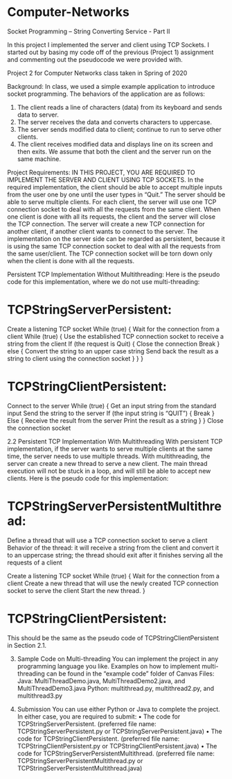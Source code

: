 # Computer-Networks

Socket Programming – String Converting Service - Part II

In this project I implemented the server and client using TCP Sockets. I started out by basing my code off of the previous (Project 1) assignment and commenting out the pseudocode we were provided with. 

Project 2 for Computer Networks class taken in Spring of 2020

Background: 
In class, we used a simple example application to introduce socket programming. The behaviors of the application are as follows:
1. The client reads a line of characters (data) from its keyboard and sends data to server.
2. The server receives the data and converts characters to uppercase.
3. The server sends modified data to client; continue to run to serve other clients.
4. The client receives modified data and displays line on its screen and then exits.
We assume that both the client and the server run on the same machine.

Project Requirements:
IN THIS PROJECT, YOU ARE REQUIRED TO IMPLEMENT THE SERVER AND CLIENT USING TCP SOCKETS. In the required implementation, the client should be able to accept multiple inputs from the user one by one until the user types in “Quit.” The server should be able to serve multiple clients. For each client, the server will use one TCP connection socket to deal with all the requests from the same client. When one client is done with all its requests, the client and the server will close the TCP connection. The server will create a new TCP connection for another client, if another client wants to connect to the server. 
The implementation on the server side can be regarded as persistent, because it is using the same TCP connection socket to deal with all the requests from the same user/client. The TCP connection socket will be torn down only when the client is done with all the requests.

Persistent TCP Implementation Without Multithreading:
Here is the pseudo code for this implementation, where we do not use multi-threading:

# TCPStringServerPersistent:
Create a listening TCP socket
While (true) {
	Wait for the connection from a client
	While (true) {
		Use the established TCP connection socket to receive a string from the client
		If (the request is Quit) {
			Close the connection
			Break
		} else {
Convert the string to an upper case string
			Send back the result as a string to client using the connection socket
		}
	}
}

# TCPStringClientPersistent:
Connect to the server
While (true) {
	Get an input string from the standard input
	Send the string to the server
	If (the input string is “QUIT”) {
		Break
	} Else {
		Receive the result from the server
		Print the result as a string
	} 
}
Close the connection socket

2.2 Persistent TCP Implementation With Multithreading
With persistent TCP implementation, if the server wants to serve multiple clients at the same time, the server needs to use multiple threads. With multithreading, the server can create a new thread to serve a new client. The main thread execution will not be stuck in a loop, and will still be able to accept new clients. Here is the pseudo code for this implementation:
# TCPStringServerPersistentMultithread:
Define a thread that will use a TCP connection socket to serve a client
	Behavior of the thread: it will receive a string from the client and convert it to an uppercase string; the thread should exit after it finishes serving all the requests of a client

Create a listening TCP socket
While (true) {
	Wait for the connection from a client
	Create a new thread that will use the newly created TCP connection socket to serve the client
	Start the new thread.
}

# TCPStringClientPersistent: 
This should be the same as the pseudo code of TCPStringClientPersistent in Section 2.1.

3. Sample Code on Multi-threading
You can implement the project in any programming language you like. Examples on how to implement multi-threading can be found in the “example code” folder of Canvas Files:
Java: MultiThreadDemo.java, MultiThreadDemo2.java, and MultiThreadDemo3.java
Python: multithread.py, multithread2.py, and multithread3.py

4. Submission
You can use either Python or Java to complete the project. In either case, you are required to submit:
•	The code for TCPStringServerPersistent. (preferred file name: TCPStringServerPersistent.py or TCPStringServerPersistent.java)
•	The code for TCPStringClientPersistent. (preferred file name: TCPStringClientPersistent.py or TCPStringClientPersistent.java)
•	The code for TCPStringServerPersistentMultithread. (preferred file name: TCPStringServerPersistentMultithread.py or TCPStringServerPersistentMultithread.java)
